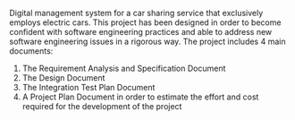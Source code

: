 Digital management system for a car sharing service that exclusively employs  electric cars.
This project has been designed in order to become confident with software engineering practices and able to address new software engineering issues in a rigorous way. 
The project includes 4 main documents:
1. The Requirement Analysis and Specification Document
2. The Design Document
3. The Integration Test Plan Document
4. A Project Plan Document in order to estimate the effort and cost required for the development of the project
